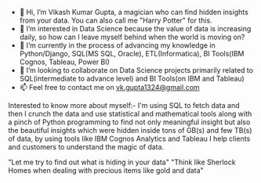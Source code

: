 - 👋 Hi, I’m Vikash Kumar Gupta, a magician who can find hidden insights from your data. You can also call me "Harry Potter" for this.
- 👀 I’m interested in Data Science because the value of data is increasing daily, so how can I leave myself behind when the world is moving on?
- 🌱 I’m currently in the process of advancing my knowledge in Python/Django, SQL(MS SQL, Oracle), ETL(Informatica), BI Tools(IBM Cognos, Tableau, Power BI)
- 💞️ I’m looking to collaborate on Data Science projects primarily related to SQL(intermediate to advance level) and BI Tools(on IBM and Tableau)
- 📫 Feel free to contact me on vk.gupta1324@gmail.com

Interested to know more about myself:-
I'm using SQL to fetch data and then I crunch the data and use statistical and mathematical tools along with a pinch of Python programming to find not only meaningful insight but also the beautiful insights which were hidden inside tons of GB(s) and few TB(s) of data, by using tools like IBM Cognos Analytics and Tableau I help clients and customers to understand the magic of data.

"Let me try to find out what is hiding in your data"
"Think like Sherlock Homes when dealing with precious items like gold and data"

<!---
vikash-ku24/vikash-ku24 is a ✨ special ✨ repository because its `README.md` (this file) appears on your GitHub profile.
You can click the Preview link to take a look at your changes.
--->
